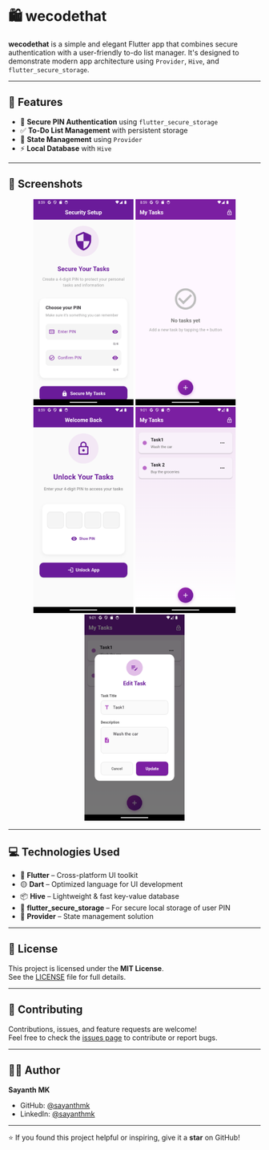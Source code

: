 # 🛍️ wecodethat

**wecodethat** is a simple and elegant Flutter app that combines secure authentication with a user-friendly to-do list manager. It's designed to demonstrate modern app architecture using `Provider`, `Hive`, and `flutter_secure_storage`.

---

## 🚀 Features

- 🔐 **Secure PIN Authentication** using `flutter_secure_storage`
- ✅ **To-Do List Management** with persistent storage
- 🧠 **State Management** using `Provider`
- ⚡ **Local Database** with `Hive`

---

## 📸 Screenshots

<div align="center">
  <img src="asset/images/Screenshot_1746631758.png" width="200"/>
  <img src="asset/images/Screenshot_1746631776.png" width="200"/>
  <img src="asset/images/Screenshot_1746631792.png" width="200"/>
  <img src="asset/images/Screenshot_1746631863.png" width="200"/>
  <img src="asset/images/Screenshot_1746631871.png" width="200"/>
</div>

---

## 💻 Technologies Used

- 🔷 **Flutter** – Cross-platform UI toolkit
- 🟡 **Dart** – Optimized language for UI development
- 📦 **Hive** – Lightweight & fast key-value database
- 🔐 **flutter_secure_storage** – For secure local storage of user PIN
- 🔄 **Provider** – State management solution

---

## 📝 License

This project is licensed under the **MIT License**.  
See the [LICENSE](LICENSE) file for full details.

---

## 🤝 Contributing

Contributions, issues, and feature requests are welcome!  
Feel free to check the [issues page](https://github.com/sayanthmk/wecodethat/issues) to contribute or report bugs.

---

## 👨‍💻 Author

**Sayanth MK**

- GitHub: [@sayanthmk](https://github.com/sayanthmk)
- LinkedIn: [@sayanthmk](https://linkedin.com/in/yourprofile)

---

⭐️ If you found this project helpful or inspiring, give it a **star** on GitHub!
